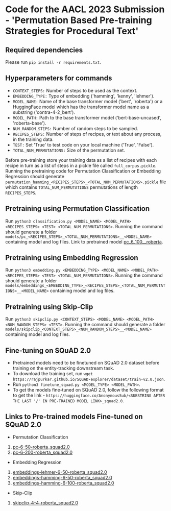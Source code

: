 # Code for the AACL 2023 Submission - 'Permutation Based Pre-training Strategies for Procedural Text'

## Required dependencies

Please run ```pip install -r requirements.txt```. 

## Hyperparameters for commands
- ```CONTEXT_STEPS:``` Number of steps to be used as the context. 
- ```EMBEDDING_TYPE:``` Type of embedding ('hamming', 'kenny', 'lehmer'). 
- ```MODEL_NAME:``` Name of the base transformer model ('bert', 'roberta') or a HuggingFace model which has the transformer model name as a substring ('contra-4-2_bert').
- ```MODEL_PATH:``` Path to the base transformer model ('bert-base-uncased', 'roberta-base'). 
- ```NUM_RANDOM_STEPS:``` Number of random steps to be sampled. 
- ```RECIPES_STEPS:``` Number of steps of recipes, or text about any process, in the training data. 
- ```TEST:``` Set 'True' to test code on your local machine ('True', 'False'). 
- ```TOTAL_NUM_PERMUTATIONS:``` Size of the permutation set. 

Before pre-training store your training data as a list of recipes with each recipe in turn as a list of steps in a pickle file called ```full_corpus.pickle```. Running the pretraining code for Permutation Classification or Embedding Regression should generate ```permutation_hamming_<RECIPES_STEPS>_<TOTAL_NUM_PERMUTATIONS>.pickle``` file which contains ```TOTAL_NUM_PERMUTATIONS``` permutations of length ```RECIPES_STEPS```. 

## Pretraining using Permutation Classification

Run ```python3 classification.py <MODEL_NAME> <MODEL_PATH> <RECIPES_STEPS> <TEST> <TOTAL_NUM_PERMUTATIONS>```. Running the command should generate a folder ```models/pc_<RECIPES_STEPS>_<TOTAL_NUM_PERMUTATIONS>__<MODEL_NAME>``` containing model and log files. Link to pretrained model [pc_6_100__roberta](https://huggingface.co/anony12sub34/pc_6_100__roberta). 

## Pretraining using Embedding Regression

Run ```python3 embedding.py <EMBEDDING_TYPE> <MODEL_NAME> <MODEL_PATH> <RECIPES_STEPS> <TEST> <TOTAL_NUM_PERMUTATIONS>```. Running the command should generate a folder ```models/embeddings_<EMBEDDING_TYPE>_<RECIPES_STEPS>_<TOTAL_NUM_PERMUTATIONS>__<MODEL_NAME>``` containing model and log files. 

## Pretraining using Skip-Clip

Run ```python3 skipclip.py <CONTEXT_STEPS> <MODEL_NAME> <MODEL_PATH> <NUM_RANDOM_STEPS> <TEST>```. Running the command should generate a folder ```models/skipclip_<CONTEXT_STEPS>_<NUM_RANDOM_STEPS>__<MODEL_NAME>``` containing model and log files. 

## Fine-tuning on SQuAD 2.0
- Pretrained models need to be finetuned on SQuAD 2.0 dataset before training on the entity-tracking downstream task. 
- To download the training set, run ```wget https://rajpurkar.github.io/SQuAD-explorer/dataset/train-v2.0.json```.
- Run ```python3 finetune_squad.py <MODEL_TYPE> <MODEL_PATH>```. 
- To get the models fine-tuned on SQuAD 2.0, follow the following format to get the link - ```https://huggingface.co/AnonymousSub/<SUBSTRING AFTER THE LAST '/' IN PRE-TRAINED MODEL LINK>_squad2.0```.

## Links to Pre-trained models  Fine-tuned on SQuAD 2.0

- Permutation Classification
1. [pc-6-50-roberta_squad2.0](https://huggingface.co/anony12sub34/pc-6-50-roberta_squad2.0)
2. [pc-6-200-roberta_squad2.0](https://huggingface.co/anony12sub34/pc-6-200-roberta_squad2.0)
- Embedding Regression
1. [embeddings-lehmer-6-50-roberta_squad2.0](https://huggingface.co/anony12sub34/embeddings-lehmer-6-50-roberta_squad2.0)
2. [embeddings-hamming-6-50-roberta_squad2.0](https://huggingface.co/anony12sub34/embeddings-hamming-6-50-roberta_squad2.0)
3. [embeddings-hamming-6-100-roberta_squad2.0](https://huggingface.co/anony12sub34/embeddings-hamming-6-100-roberta_squad2.0)
- Skip-Clip
1. [skipclip-4-4-roberta_squad2.0](https://huggingface.co/anony12sub34/skipclip-4-4-roberta_squad2.0)
